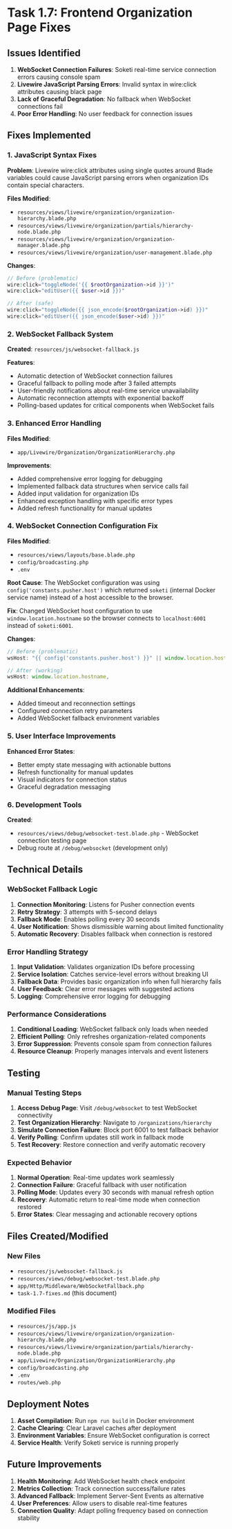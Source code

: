 # Task 1.7: Frontend Organization Page Fixes

## Issues Identified

1. **WebSocket Connection Failures**: Soketi real-time service connection errors causing console spam
2. **Livewire JavaScript Parsing Errors**: Invalid syntax in wire:click attributes causing black page
3. **Lack of Graceful Degradation**: No fallback when WebSocket connections fail
4. **Poor Error Handling**: No user feedback for connection issues

## Fixes Implemented

### 1. JavaScript Syntax Fixes

**Problem**: Livewire wire:click attributes using single quotes around Blade variables could cause JavaScript parsing errors when organization IDs contain special characters.

**Files Modified**:
- `resources/views/livewire/organization/organization-hierarchy.blade.php`
- `resources/views/livewire/organization/partials/hierarchy-node.blade.php`
- `resources/views/livewire/organization/organization-manager.blade.php`
- `resources/views/livewire/organization/user-management.blade.php`

**Changes**:
```php
// Before (problematic)
wire:click="toggleNode('{{ $rootOrganization->id }}')"
wire:click="editUser({{ $user->id }})"

// After (safe)
wire:click="toggleNode({{ json_encode($rootOrganization->id) }})"
wire:click="editUser({{ json_encode($user->id) }})"
```

### 2. WebSocket Fallback System

**Created**: `resources/js/websocket-fallback.js`

**Features**:
- Automatic detection of WebSocket connection failures
- Graceful fallback to polling mode after 3 failed attempts
- User-friendly notifications about real-time service unavailability
- Automatic reconnection attempts with exponential backoff
- Polling-based updates for critical components when WebSocket fails

### 3. Enhanced Error Handling

**Files Modified**:
- `app/Livewire/Organization/OrganizationHierarchy.php`

**Improvements**:
- Added comprehensive error logging for debugging
- Implemented fallback data structures when service calls fail
- Added input validation for organization IDs
- Enhanced exception handling with specific error types
- Added refresh functionality for manual updates

### 4. WebSocket Connection Configuration Fix

**Files Modified**:
- `resources/views/layouts/base.blade.php`
- `config/broadcasting.php`
- `.env`

**Root Cause**: The WebSocket configuration was using `config('constants.pusher.host')` which returned `soketi` (internal Docker service name) instead of a host accessible to the browser.

**Fix**: Changed WebSocket host configuration to use `window.location.hostname` so the browser connects to `localhost:6001` instead of `soketi:6001`.

**Changes**:
```javascript
// Before (problematic)
wsHost: "{{ config('constants.pusher.host') }}" || window.location.hostname,

// After (working)
wsHost: window.location.hostname,
```

**Additional Enhancements**:
- Added timeout and reconnection settings
- Configured connection retry parameters
- Added WebSocket fallback environment variables

### 5. User Interface Improvements

**Enhanced Error States**:
- Better empty state messaging with actionable buttons
- Refresh functionality for manual updates
- Visual indicators for connection status
- Graceful degradation messaging

### 6. Development Tools

**Created**:
- `resources/views/debug/websocket-test.blade.php` - WebSocket connection testing page
- Debug route at `/debug/websocket` (development only)

## Technical Details

### WebSocket Fallback Logic

1. **Connection Monitoring**: Listens for Pusher connection events
2. **Retry Strategy**: 3 attempts with 5-second delays
3. **Fallback Mode**: Enables polling every 30 seconds
4. **User Notification**: Shows dismissible warning about limited functionality
5. **Automatic Recovery**: Disables fallback when connection is restored

### Error Handling Strategy

1. **Input Validation**: Validates organization IDs before processing
2. **Service Isolation**: Catches service-level errors without breaking UI
3. **Fallback Data**: Provides basic organization info when full hierarchy fails
4. **User Feedback**: Clear error messages with suggested actions
5. **Logging**: Comprehensive error logging for debugging

### Performance Considerations

1. **Conditional Loading**: WebSocket fallback only loads when needed
2. **Efficient Polling**: Only refreshes organization-related components
3. **Error Suppression**: Prevents console spam from connection failures
4. **Resource Cleanup**: Properly manages intervals and event listeners

## Testing

### Manual Testing Steps

1. **Access Debug Page**: Visit `/debug/websocket` to test WebSocket connectivity
2. **Test Organization Hierarchy**: Navigate to `/organizations/hierarchy`
3. **Simulate Connection Failure**: Block port 6001 to test fallback behavior
4. **Verify Polling**: Confirm updates still work in fallback mode
5. **Test Recovery**: Restore connection and verify automatic recovery

### Expected Behavior

1. **Normal Operation**: Real-time updates work seamlessly
2. **Connection Failure**: Graceful fallback with user notification
3. **Polling Mode**: Updates every 30 seconds with manual refresh option
4. **Recovery**: Automatic return to real-time mode when connection restored
5. **Error States**: Clear messaging and actionable recovery options

## Files Created/Modified

### New Files
- `resources/js/websocket-fallback.js`
- `resources/views/debug/websocket-test.blade.php`
- `app/Http/Middleware/WebSocketFallback.php`
- `task-1.7-fixes.md` (this document)

### Modified Files
- `resources/js/app.js`
- `resources/views/livewire/organization/organization-hierarchy.blade.php`
- `resources/views/livewire/organization/partials/hierarchy-node.blade.php`
- `app/Livewire/Organization/OrganizationHierarchy.php`
- `config/broadcasting.php`
- `.env`
- `routes/web.php`

## Deployment Notes

1. **Asset Compilation**: Run `npm run build` in Docker environment
2. **Cache Clearing**: Clear Laravel caches after deployment
3. **Environment Variables**: Ensure WebSocket configuration is correct
4. **Service Health**: Verify Soketi service is running properly

## Future Improvements

1. **Health Monitoring**: Add WebSocket health check endpoint
2. **Metrics Collection**: Track connection success/failure rates
3. **Advanced Fallback**: Implement Server-Sent Events as alternative
4. **User Preferences**: Allow users to disable real-time features
5. **Connection Quality**: Adapt polling frequency based on connection stability